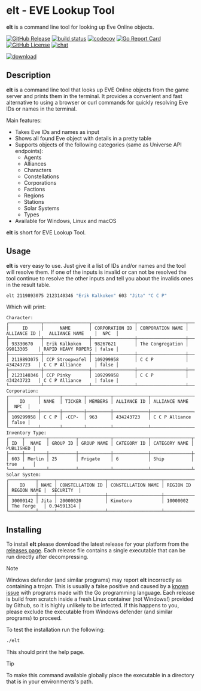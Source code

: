 # elt - EVE Lookup Tool

**elt** is a command line tool for looking up Eve Online objects.

[![GitHub Release](https://img.shields.io/github/v/release/ErikKalkoken/elt)](https://github.com/ErikKalkoken/elt/elt)
[![build status](https://github.com/ErikKalkoken/elt/actions/workflows/go.yml/badge.svg)](https://github.com/ErikKalkoken/elt/actions/workflows/go.yml)
[![codecov](https://codecov.io/gh/ErikKalkoken/elt/graph/badge.svg?token=vEFFr2HDZ9)](https://codecov.io/gh/ErikKalkoken/elt)
[![Go Report Card](https://goreportcard.com/badge/github.com/ErikKalkoken/elt)](https://goreportcard.com/report/github.com/ErikKalkoken/elt)
[![GitHub License](https://img.shields.io/github/license/ErikKalkoken/elt)](https://github.com/ErikKalkoken/elt?tab=MIT-1-ov-file#readme)
[![chat](https://img.shields.io/discord/790364535294132234)](https://discord.gg/tVSCQEVJnJ)

[![download](https://github.com/user-attachments/assets/c8de336f-8c42-4501-86bb-dbc9c66db1f0)](https://github.com/ErikKalkoken/elt/releases/latest)

## Description

**elt** is a command line tool that looks up EVE Online objects from the game server and prints them in the terminal. It provides a convenient and fast alternative to using a browser or curl commands for quickly resolving Eve IDs or names in the terminal.

Main features:

- Takes Eve IDs and names as input
- Shows all found Eve object with details in a pretty table
- Supports objects of the following categories (same as Universe API endpoints):
  - Agents
  - Alliances
  - Characters
  - Constellations
  - Corporations
  - Factions
  - Regions
  - Stations
  - Solar Systems
  - Types
- Available for Windows, Linux and macOS

**elt** is short for EVE Lookup Tool.

## Usage

**elt** is very easy to use. Just give it a list of IDs and/or names and the tool will resolve them. If one of the inputs is invalid or can not be resolved the tool continue to resolve the other inputs and tell you about the invalids ones in the result table.

```sh
elt 2119893075 2123140346 "Erik Kalkoken" 603 "Jita" "C C P"
```

Which will print:

```plain
Character:
┌────────────┬─────────────────┬────────────────┬──────────────────┬─────────────┬────────────────────┬───────┐
│     ID     │      NAME       │ CORPORATION ID │ CORPORATION NAME │ ALLIANCE ID │   ALLIANCE NAME    │  NPC  │
├────────────┼─────────────────┼────────────────┼──────────────────┼─────────────┼────────────────────┼───────┤
│ 93330670   │ Erik Kalkoken   │ 98267621       │ The Congregation │ 99013305    │ RAPID HEAVY ROPERS │ false │
├────────────┼─────────────────┼────────────────┼──────────────────┼─────────────┼────────────────────┼───────┤
│ 2119893075 │ CCP Stroopwafel │ 109299958      │ C C P            │ 434243723   │ C C P Alliance     │ false │
├────────────┼─────────────────┼────────────────┼──────────────────┼─────────────┼────────────────────┼───────┤
│ 2123140346 │ CCP Pinky       │ 109299958      │ C C P            │ 434243723   │ C C P Alliance     │ false │
└────────────┴─────────────────┴────────────────┴──────────────────┴─────────────┴────────────────────┴───────┘
Corporation:
┌───────────┬───────┬────────┬─────────┬─────────────┬────────────────┬───────┐
│    ID     │ NAME  │ TICKER │ MEMBERS │ ALLIANCE ID │ ALLIANCE NAME  │  NPC  │
├───────────┼───────┼────────┼─────────┼─────────────┼────────────────┼───────┤
│ 109299958 │ C C P │ -CCP-  │ 963     │ 434243723   │ C C P Alliance │ false │
└───────────┴───────┴────────┴─────────┴─────────────┴────────────────┴───────┘
Inventory Type:
┌─────┬────────┬──────────┬────────────┬─────────────┬───────────────┬───────────┐
│ ID  │  NAME  │ GROUP ID │ GROUP NAME │ CATEGORY ID │ CATEGORY NAME │ PUBLISHED │
├─────┼────────┼──────────┼────────────┼─────────────┼───────────────┼───────────┤
│ 603 │ Merlin │ 25       │ Frigate    │ 6           │ Ship          │ true      │
└─────┴────────┴──────────┴────────────┴─────────────┴───────────────┴───────────┘
Solar System:
┌──────────┬──────┬──────────────────┬────────────────────┬───────────┬─────────────┬────────────┐
│    ID    │ NAME │ CONSTELLATION ID │ CONSTELLATION NAME │ REGION ID │ REGION NAME │  SECURITY  │
├──────────┼──────┼──────────────────┼────────────────────┼───────────┼─────────────┼────────────┤
│ 30000142 │ Jita │ 20000020         │ Kimotoro           │ 10000002  │ The Forge   │ 0.94591314 │
└──────────┴──────┴──────────────────┴────────────────────┴───────────┴─────────────┴────────────┘
```

## Installing

To install **elt** please download the latest release for your platform from the [releases page](https://github.com/ErikKalkoken/elt/releases). Each release file contains a single executable that can be run directly after decompressing.

> [!NOTE]
> Windows defender (and similar programs) may report **elt** incorrectly as containing a trojan. This is usually a false positive and caused by a [known issue](https://github.com/microsoft/go/issues/1255) with programs made with the Go programming language. Each release is build from scratch inside a fresh Linux container (not Windows!) provided by Github, so it is highly unlikely to be infected. If this happens to you, please exclude the executable from Windows defender (and similar programs) to proceed.

To test the installation run the following:

```sh
./elt
```

This should print the help page.

> [!TIP]
> To make this command available globally place the executable in a directory that is in your environments's path.
